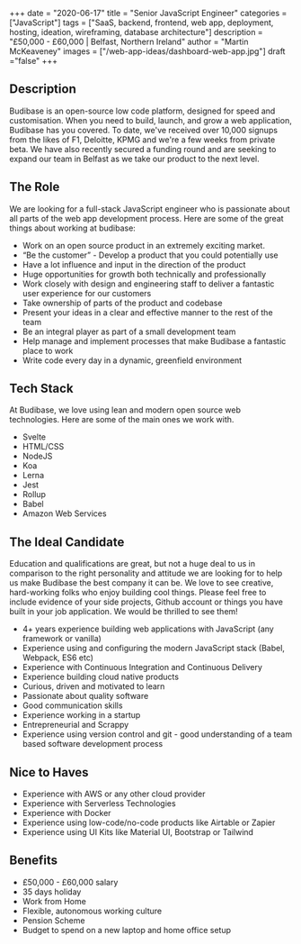 +++
date = "2020-06-17"
title = "Senior JavaScript Engineer"
categories = ["JavaScript"] 
tags = ["SaaS, backend, frontend, web app, deployment, hosting, ideation, wireframing, database architecture"]
description = "£50,000 - £60,000 | Belfast, Northern Ireland"
author = "Martin McKeaveney"
images = ["/web-app-ideas/dashboard-web-app.jpg"]
draft ="false"
+++

## Description

Budibase is an open-source low code platform, designed for speed and customisation. When you need to build, launch, and grow a web application, Budibase has you covered. To date, we've received over 10,000 signups from the likes of F1, Deloitte, KPMG and we're a few weeks from private beta. We have also recently secured a funding round and are seeking to expand our team in Belfast as we take our product to the next level.

## The Role

We are looking for a full-stack JavaScript engineer who is passionate about all parts of the web app development process. Here are some of the great things about working at budibase:

- Work on an open source product in an extremely exciting market.
- “Be the customer” - Develop a product that you could potentially use
- Have a lot influence and input in the direction of the product
- Huge opportunities for growth both technically and professionally
- Work closely with design and engineering staff to deliver a fantastic user experience for our customers
- Take ownership of parts of the product and codebase
- Present your ideas in a clear and effective manner to the rest of the team
- Be an integral player as part of a small development team
- Help manage and implement processes that make Budibase a fantastic place to work
- Write code every day in a dynamic, greenfield environment

## Tech Stack

At Budibase, we love using lean and modern open source web technologies. Here are some of the main ones we work with.

- Svelte
- HTML/CSS
- NodeJS
- Koa
- Lerna
- Jest
- Rollup
- Babel
- Amazon Web Services

## The Ideal Candidate

Education and qualifications are great, but not a huge deal to us in comparison to the right personality and attitude we are looking for to help us make Budibase the best company it can be. We love to see creative, hard-working folks who enjoy building cool things. Please feel free to include evidence of your side projects, Github account or things you have built in your job application. We would be thrilled to see them!


- 4+ years experience building web applications with JavaScript (any framework or vanilla)
- Experience using and configuring the modern JavaScript stack (Babel, Webpack, ES6 etc)
- Experience with Continuous Integration and Continuous Delivery
- Experience building cloud native products
- Curious, driven and motivated to learn
- Passionate about quality software
- Good communication skills
- Experience working in a startup
- Entrepreneurial and Scrappy
- Experience using version control and git - good understanding of a team based software development process

## Nice to Haves

- Experience with AWS or any other cloud provider
- Experience with Serverless Technologies
- Experience with Docker
- Experience using low-code/no-code products like Airtable or Zapier
- Experience using UI Kits like Material UI, Bootstrap or Tailwind

## Benefits

- £50,000 - £60,000 salary
- 35 days holiday
- Work from Home
- Flexible, autonomous working culture
- Pension Scheme
- Budget to spend on a new laptop and home office setup


